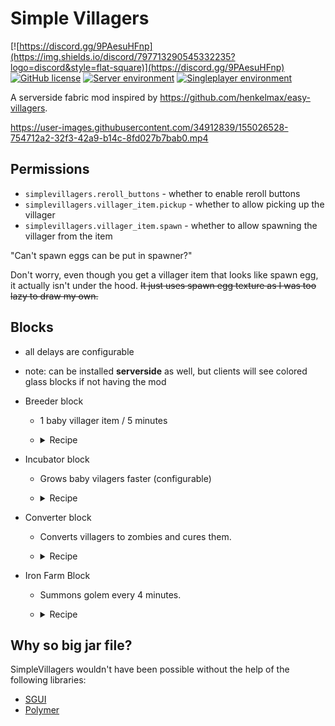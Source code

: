 # Simple Villagers

[![https://discord.gg/9PAesuHFnp](https://img.shields.io/discord/797713290545332235?logo=discord&style=flat-square)](https://discord.gg/9PAesuHFnp)
[![GitHub license](https://img.shields.io/github/license/samolego/SimpleVillagers?style=flat-square)](https://github.com/samolego/SimpleVillagers/blob/master/LICENSE)
[![Server environment](https://img.shields.io/badge/Environment-server-blue?style=flat-square)](https://github.com/samolego/SimpleVillagers)
[![Singleplayer environment](https://img.shields.io/badge/Environment-singleplayer-yellow?style=flat-square)](https://github.com/samolego/SimpleVillagers)

A serverside fabric mod inspired by https://github.com/henkelmax/easy-villagers.



https://user-images.githubusercontent.com/34912839/155026528-754712a2-32f3-42a9-b14c-8fd027b7bab0.mp4



## Permissions
* `simplevillagers.reroll_buttons` - whether to enable reroll buttons
* `simplevillagers.villager_item.pickup` - whether to allow picking up the villager
* `simplevillagers.villager_item.spawn` - whether to allow spawning the villager from the item

"Can't spawn eggs can be put in spawner?"

Don't worry, even though you get a villager item that looks like spawn egg, it actually isn't under the hood.
~~It just uses spawn egg texture as I was too lazy to draw my own.~~

## Blocks
* all delays are configurable
* note: can be installed **serverside** as well, but clients will see colored glass blocks if not having the mod
* Breeder block
    * 1 baby villager item / 5 minutes
    * <details>
      <summary>Recipe</summary>
      <br>
         <img src="https://user-images.githubusercontent.com/34912839/156937230-259415e2-cb94-40ea-abba-b2cf8c409942.png" />

         <img src="https://user-images.githubusercontent.com/34912839/156937311-7d3f66c6-b8c1-4bdd-ab3a-e88c330c5dda.png" />
      </details>
      
* Incubator block
    * Grows baby vilagers faster (configurable)
    * <details>
      <summary>Recipe</summary>
      <br>
         (Any type of wool can be used)
         <img src="https://user-images.githubusercontent.com/34912839/163707340-486f19b9-a12f-4f0f-a8cc-33fe2d259cc5.png" />

         <img src="https://user-images.githubusercontent.com/34912839/163707089-8187995a-2cc5-4c3b-95bf-2ece85c83ff9.png" />
      </details>
            
* Converter block
    * Converts villagers to zombies and cures them.
    * <details>
      <summary>Recipe</summary>
      <br>
         <img src="https://user-images.githubusercontent.com/34912839/163707304-5fa48094-16c0-4fb3-8036-f50dfb7a4526.png" />

         <img src="https://user-images.githubusercontent.com/34912839/163707189-642fd6b5-d480-425b-bc48-cb5931f128ad.png" />
         <img src="https://user-images.githubusercontent.com/34912839/163707217-1bd9f8e4-0cc6-42b1-a87c-d24dfbced68d.png" />
      </details>



* Iron Farm Block
    * Summons golem every 4 minutes.
    * <details>
      <summary>Recipe</summary>
      <br>
         <img src="https://user-images.githubusercontent.com/34912839/156937202-6748d561-7aaf-4b29-9ebe-650528f407b3.png" />

         <img src="https://user-images.githubusercontent.com/34912839/156937284-bfa53a48-748e-43ed-b15e-473891f3e2bc.png" />
      </details>



## Why so big jar file?
SimpleVillagers wouldn't have been possible without the help of the following libraries:
* [SGUI](https://github.com/Patbox/sgui)
* [Polymer](https://github.com/Patbox/polymer)
